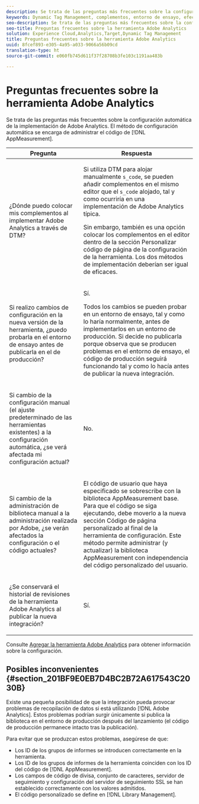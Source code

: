 ```yaml
---
description: Se trata de las preguntas más frecuentes sobre la configuración automática de la implementación de Adobe Analytics. El método de configuración automática se encarga de administrar el código de AppMeasurement.
keywords: Dynamic Tag Management, complementos, entorno de ensayo, efecto en la configuración actual, historial de revisiones, posibles inconvenientes, id de grupo de informes, código de divisa, servidor de seguimiento, servidor de seguimiento de ssl, código personalizado, administración de bibliotecas
seo-description: Se trata de las preguntas más frecuentes sobre la configuración automática de la implementación de Adobe Analytics. El método de configuración automática se encarga de administrar el código de AppMeasurement.
seo-title: Preguntas frecuentes sobre la herramienta Adobe Analytics
solution: Experience Cloud,Analytics,Target,Dynamic Tag Management
title: Preguntas frecuentes sobre la herramienta Adobe Analytics
uuid: 8fcef893-e305-4a95-a033-9066a56b09cd
translation-type: ht
source-git-commit: e060fb745d611f37f28708b3fe103c1191aa483b

---
```



# Preguntas frecuentes sobre la herramienta Adobe Analytics

Se trata de las preguntas más frecuentes sobre la configuración automática de la implementación de Adobe Analytics. El método de configuración automática se encarga de administrar el código de [!DNL AppMeasurement].

<table id="table_A50D00E2C47A473B92DA800FB08FE640"> 
 <thead> 
  <tr> 
   <th colname="col1" class="entry"> Pregunta </th> 
   <th colname="col2" class="entry"> Respuesta </th> 
  </tr> 
 </thead>
 <tbody> 
  <tr> 
   <td colname="col1"> <p> ¿Dónde puedo colocar mis complementos al implementar Adobe Analytics a través de DTM? </p> </td> 
   <td colname="col2"> <p> Si utiliza DTM para alojar manualmente <code>s_code</code>, se pueden añadir complementos en el mismo editor que el <code>s_code</code> alojado, tal y como ocurriría en una implementación de Adobe Analytics típica. </p> <p>Sin embargo, también es una opción colocar los complementos en el editor dentro de la sección <span class="term">Personalizar código de página</span> de la configuración de la herramienta. Los dos métodos de implementación deberían ser igual de eficaces. </p> </td> 
  </tr> 
  <tr> 
   <td colname="col1"> <p>Si realizo cambios de configuración en la nueva versión de la herramienta, ¿puedo probarla en el entorno de ensayo antes de publicarla en el de producción? </p> </td> 
   <td colname="col2"> <p>Sí. </p> <p>Todos los cambios se pueden probar en un entorno de ensayo, tal y como lo haría normalmente, antes de implementarlos en un entorno de producción. Si decide no publicarla porque observa que se producen problemas en el entorno de ensayo, el código de producción seguirá funcionando tal y como lo hacía antes de publicar la nueva integración. </p> </td> 
  </tr> 
  <tr> 
   <td colname="col1"> <p>Si cambio de la configuración manual (el ajuste predeterminado de las herramientas existentes) a la configuración automática, ¿se verá afectada mi configuración actual? </p> </td> 
   <td colname="col2"> <p>No. </p> </td> 
  </tr> 
  <tr> 
   <td colname="col1"> <p>Si cambio de la administración de biblioteca manual a la administración realizada por Adobe, ¿se verán afectados la configuración o el código actuales? </p> </td> 
   <td colname="col2"> <p>El código de usuario que haya especificado se sobrescribe con la biblioteca <span class="keyword">AppMeasurement</span> base. Para que el código se siga ejecutando, debe moverlo a la nueva sección <span class="wintitle">Código de página personalizado</span> al final de la herramienta de configuración. Este método permite administrar (y actualizar) la biblioteca <span class="keyword">AppMeasurement</span> con independencia del código personalizado del usuario. </p> </td> 
  </tr> 
  <tr> 
   <td colname="col1"> <p>¿Se conservará el historial de revisiones de la herramienta <span class="keyword">Adobe Analytics</span> al publicar la nueva integración? </p> </td> 
   <td colname="col2"> <p>Sí. </p> </td> 
  </tr> 
 </tbody> 
</table>

Consulte [Agregar la herramienta Adobe Analytics](../../../implement/c-implement-with-dtm/c-aa-tool/analytics-dtm.md#concept_FBA6679A0B79490F8296437F11E5E4F8) para obtener información sobre la configuración.

## Posibles inconvenientes {#section_201BF9E0EB7D4BC2B72A617543C2030B}

Existe una pequeña posibilidad de que la integración pueda provocar problemas de recopilación de datos si está utilizando [!DNL Adobe Analytics]. Estos problemas podrían surgir únicamente si publica la biblioteca en el entorno de producción después del lanzamiento (el código de producción permanece intacto tras la publicación).

Para evitar que se produzcan estos problemas, asegúrese de que:

* Los ID de los grupos de informes se introducen correctamente en la herramienta.
* Los ID de los grupos de informes de la herramienta coinciden con los ID del código de [!DNL AppMeasurement].
* Los campos de código de divisa, conjunto de caracteres, servidor de seguimiento y configuración del servidor de seguimiento SSL se han establecido correctamente con los valores admitidos.
* El código personalizado se define en [!DNL Library Management].

